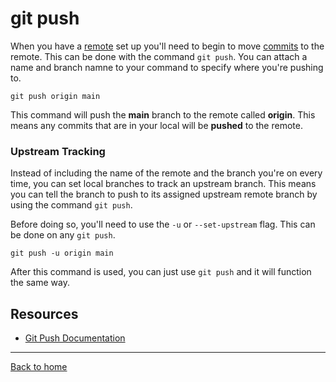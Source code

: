 # git push
When you have a [remote](./REMOTE.md) set up you'll need to begin to move [commits](./COMMIT.md) to the remote. 
This can be done with the command `git push`.
You can attach a name and branch namne to your command to specify where you're pushing to. 
```
git push origin main
```
This command will push the **main** branch to the remote called **origin**.
This means any commits that are in your local will be **pushed** to the remote. 
### Upstream Tracking
Instead of including the name of the remote and the branch you're on every time, you can set local branches to track an upstream branch. 
This means you can tell the branch to push to its assigned upstream remote branch by using the command `git push`. 

Before doing so, you'll need to use the `-u` or `--set-upstream` flag. This can be done on any `git push`.
```
git push -u origin main
```
After this command is used, you can just use `git push` and it will function the same way. 
## Resources
- [Git Push Documentation](https://git-scm.com/docs/git-push)
---
[Back to home](../README.md)
